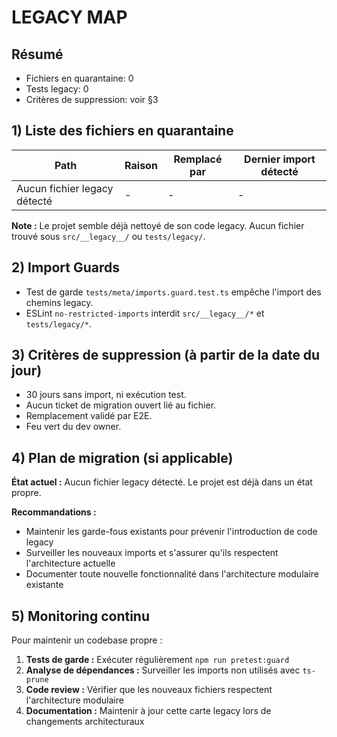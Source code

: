 # LEGACY MAP

## Résumé
- Fichiers en quarantaine: 0
- Tests legacy: 0
- Critères de suppression: voir §3

## 1) Liste des fichiers en quarantaine

| Path | Raison | Remplacé par | Dernier import détecté |
|------|--------|--------------|----------------------|
| Aucun fichier legacy détecté | - | - | - |

**Note :** Le projet semble déjà nettoyé de son code legacy. Aucun fichier trouvé sous `src/__legacy__/` ou `tests/legacy/`.

## 2) Import Guards
- Test de garde `tests/meta/imports.guard.test.ts` empêche l'import des chemins legacy.
- ESLint `no-restricted-imports` interdit `src/__legacy__/*` et `tests/legacy/*`.

## 3) Critères de suppression (à partir de la date du jour)
- 30 jours sans import, ni exécution test.
- Aucun ticket de migration ouvert lié au fichier.
- Remplacement validé par E2E.
- Feu vert du dev owner.

## 4) Plan de migration (si applicable)

**État actuel :** Aucun fichier legacy détecté. Le projet est déjà dans un état propre.

**Recommandations :**
- Maintenir les garde-fous existants pour prévenir l'introduction de code legacy
- Surveiller les nouveaux imports et s'assurer qu'ils respectent l'architecture actuelle
- Documenter toute nouvelle fonctionnalité dans l'architecture modulaire existante

## 5) Monitoring continu

Pour maintenir un codebase propre :

1. **Tests de garde :** Exécuter régulièrement `npm run pretest:guard`
2. **Analyse de dépendances :** Surveiller les imports non utilisés avec `ts-prune`
3. **Code review :** Vérifier que les nouveaux fichiers respectent l'architecture modulaire
4. **Documentation :** Maintenir à jour cette carte legacy lors de changements architecturaux
